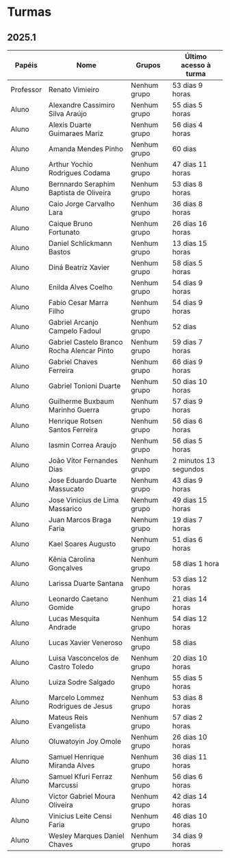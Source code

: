 # Turmas

## 2025.1

| Papéis    | Nome                                       | Grupos       | Último acesso à turma |
| --------- | ------------------------------------------ | ------------ | --------------------- |
| Professor | Renato Vimieiro                            | Nenhum grupo | 53 dias 9 horas       |
| Aluno     | Alexandre Cassimiro Silva Araújo           | Nenhum grupo | 55 dias 5 horas       |
| Aluno     | Alexis Duarte Guimaraes Mariz              | Nenhum grupo | 56 dias 4 horas       |
| Aluno     | Amanda Mendes Pinho                        | Nenhum grupo | 60 dias               |
| Aluno     | Arthur Yochio Rodrigues Codama             | Nenhum grupo | 47 dias 11 horas      |
| Aluno     | Bernnardo Seraphim Baptista de Oliveira    | Nenhum grupo | 53 dias 8 horas       |
| Aluno     | Caio Jorge Carvalho Lara                   | Nenhum grupo | 36 dias 8 horas       |
| Aluno     | Caique Bruno Fortunato                     | Nenhum grupo | 26 dias 16 horas      |
| Aluno     | Daniel Schlickmann Bastos                  | Nenhum grupo | 13 dias 15 horas      |
| Aluno     | Diná Beatriz Xavier                        | Nenhum grupo | 58 dias 5 horas       |
| Aluno     | Enilda Alves Coelho                        | Nenhum grupo | 54 dias 9 horas       |
| Aluno     | Fabio Cesar Marra Filho                    | Nenhum grupo | 54 dias 9 horas       |
| Aluno     | Gabriel Arcanjo Campelo Fadoul             | Nenhum grupo | 52 dias               |
| Aluno     | Gabriel Castelo Branco Rocha Alencar Pinto | Nenhum grupo | 59 dias 7 horas       |
| Aluno     | Gabriel Chaves Ferreira                    | Nenhum grupo | 66 dias 9 horas       |
| Aluno     | Gabriel Tonioni Duarte                     | Nenhum grupo | 50 dias 10 horas      |
| Aluno     | Guilherme Buxbaum Marinho Guerra           | Nenhum grupo | 57 dias 9 horas       |
| Aluno     | Henrique Rotsen Santos Ferreira            | Nenhum grupo | 56 dias 6 horas       |
| Aluno     | Iasmin Correa Araujo                       | Nenhum grupo | 56 dias 5 horas       |
| Aluno     | João Vítor Fernandes Dias                  | Nenhum grupo | 2 minutos 13 segundos |
| Aluno     | Jose Eduardo Duarte Massucato              | Nenhum grupo | 43 dias 9 horas       |
| Aluno     | Jose Vinicius de Lima Massarico            | Nenhum grupo | 49 dias 15 horas      |
| Aluno     | Juan Marcos Braga Faria                    | Nenhum grupo | 19 dias 7 horas       |
| Aluno     | Kael Soares Augusto                        | Nenhum grupo | 51 dias 6 horas       |
| Aluno     | Kênia Carolina Gonçalves                   | Nenhum grupo | 58 dias 1 hora        |
| Aluno     | Larissa Duarte Santana                     | Nenhum grupo | 53 dias 12 horas      |
| Aluno     | Leonardo Caetano Gomide                    | Nenhum grupo | 21 dias 14 horas      |
| Aluno     | Lucas Mesquita Andrade                     | Nenhum grupo | 54 dias 12 horas      |
| Aluno     | Lucas Xavier Veneroso                      | Nenhum grupo | 58 dias               |
| Aluno     | Luisa Vasconcelos de Castro Toledo         | Nenhum grupo | 20 dias 10 horas      |
| Aluno     | Luiza Sodre Salgado                        | Nenhum grupo | 55 dias 5 horas       |
| Aluno     | Marcelo Lommez Rodrigues de Jesus          | Nenhum grupo | 53 dias 8 horas       |
| Aluno     | Mateus Reis Evangelista                    | Nenhum grupo | 57 dias 2 horas       |
| Aluno     | Oluwatoyin Joy Omole                       | Nenhum grupo | 26 dias 10 horas      |
| Aluno     | Samuel Henrique Miranda Alves              | Nenhum grupo | 36 dias 11 horas      |
| Aluno     | Samuel Kfuri Ferraz Marcussi               | Nenhum grupo | 56 dias 6 horas       |
| Aluno     | Victor Gabriel Moura Oliveira              | Nenhum grupo | 42 dias 14 horas      |
| Aluno     | Vinicius Leite Censi Faria                 | Nenhum grupo | 46 dias 10 horas      |
| Aluno     | Wesley Marques Daniel Chaves               | Nenhum grupo | 34 dias 9 horas       |
